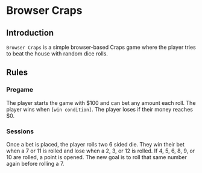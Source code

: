 # Browser Craps

## Introduction

`Browser Craps` is a simple browser-based Craps game where the player tries to beat the house with random dice rolls.

## Rules

### Pregame

The player starts the game with $100 and can bet any amount each roll. The player wins when `[win condition]`. The player loses if their money reaches $0.

### Sessions

Once a bet is placed, the player rolls two 6 sided die. They win their bet when a 7 or 11 is rolled and lose when a 2, 3, or 12 is rolled. If 4, 5, 6, 8, 9, or 10 are rolled, a point is opened. The new goal is to roll that same number again before rolling a 7.
